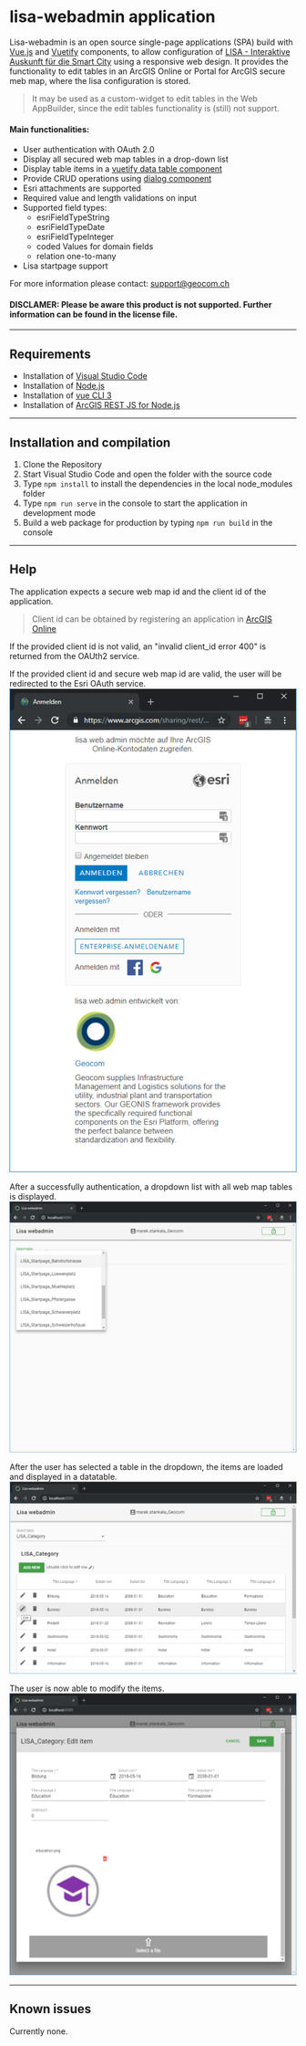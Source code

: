 # lisa-webadmin application

Lisa-webadmin is an open source single-page applications (SPA) build with [Vue.js](https://vuejs.org) and [Vuetify](https://vuetifyjs.com) components, to allow configuration of [LISA - Interaktive Auskunft für die Smart City](https://geocom.ch/de-ch/search?q=lisa) using a responsive web design.
It provides the functionality to edit tables in an ArcGIS Online or Portal for ArcGIS secure meb map, where the lisa configuration is stored.

> It may be used as a custom-widget to edit tables in the Web AppBuilder, since the edit tables functionality is (still) not support.

#### Main functionalities:
- User authentication with OAuth 2.0
- Display all secured web map tables in a drop-down list
- Display table items in a [vuetify data table component](https://vuetifyjs.com/en/components/data-tables)
- Provide CRUD operations using [dialog component](https://vuetifyjs.com/en/components/dialogs)
- Esri attachments are supported
- Required value and length validations on input
- Supported field types:
  - esriFieldTypeString
  - esriFieldTypeDate
  - esriFieldTypeInteger
  - coded Values for domain fields
  - relation one-to-many
- Lisa startpage support 

For more information please contact: support@geocom.ch 

#### DISCLAMER: Please be aware this product is not supported. Further information can be found in the license file.

------
## Requirements

* Installation of [Visual Studio Code](https://code.visualstudio.com)
* Installation of [Node.js](https://nodejs.org)
* Installation of [vue CLI 3](https://cli.vuejs.org)
* Installation of [ArcGIS REST JS for Node.js](https://esri.github.io/arcgis-rest-js/api/)

------
## Installation and compilation

1. Clone the Repository
2. Start Visual Studio Code and open the folder with the source code
4. Type ```npm install``` to install the dependencies in the local node_modules folder
3. Type ```npm run serve``` in the console to start the application in development mode
4. Build a web package for production by typing ```npm run build``` in the console

------
## Help

The application expects a secure web map id and the client id of the application. 
> Client id can be obtained by registering an application in [ArcGIS Online](http://doc.arcgis.com/en/arcgis-online/share-maps/add-items.htm#ESRI_SECTION1_0D1B620254F745AE84F394289F8AF44B)

If the provided client id is not valid, an "invalid client_id error 400" is returned from the OAUth2 service.

If the provided client id and secure web map id are valid, the user will be redirected to the Esri OAuth service.
![](https://github.com/geocom-gis/lisa-webadmin/blob/master/lisa-esri-oauth2.png)

After a successfully authentication, a dropdown list with all web map tables is displayed.
![](https://github.com/geocom-gis/lisa-webadmin/blob/master/lisa-tableselect.png)

After the user has selected a table in the dropdown, the items are loaded and displayed in a datatable.
![](https://github.com/geocom-gis/lisa-webadmin/blob/master/lisa-datatable.png)

The user is now able to modify the items.
![](https://github.com/geocom-gis/lisa-webadmin/blob/master/lisa-editform.png)

------
## Known issues

Currently none.
